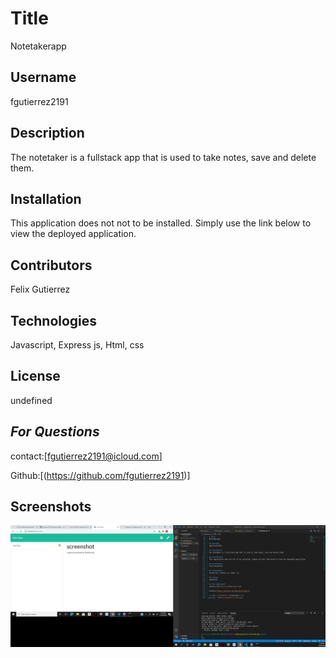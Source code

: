   # Title
  Notetakerapp

  ## Username
  fgutierrez2191

  ## Description
  The notetaker is a fullstack app that is used to take notes, save and delete them. 

  ## Installation
  This application does not not to be installed. Simply use the link below to view the deployed application.

  ## Contributors
  Felix Gutierrez

  ## Technologies
  Javascript, Express js, Html, css

  ## License
  undefined

  ## *For Questions*
  contact:[fgutierrez2191@icloud.com]

  Github:[(https://github.com/fgutierrez2191)]

  <h2 id= "screenshots">Screenshots</h2>
<img src="images/notetakerscreenshot.png" alt="screenshot of the notetaker">